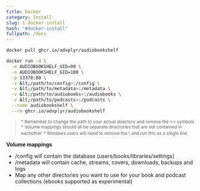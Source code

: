 ```yaml
---
title: Docker
category: Install
slug: 1.docker-install
hash: "#docker-install"
fullpath: /docs
---
```


```bash
docker pull ghcr.io/advplyr/audiobookshelf

docker run -d \
  -e AUDIOBOOKSHELF_UID=99 \
  -e AUDIOBOOKSHELF_GID=100 \
  -p 13378:80 \
  -v &lt;/path/to/config>:/config \
  -v &lt;/path/to/metadata>:/metadata \
  -v &lt;/path/to/audiobooks>:/audiobooks \
  -v &lt;/path/to/podcasts>:/podcasts \
  --name audiobookshelf \
  --rm ghcr.io/advplyr/audiobookshelf
```

  > 
  > <small class="text-error block">\* Remember to change the path to your actual directory and remove the <> symbols</small>
  > <small class="text-error block">\* Volume mappings should all be separate directories that are not contained in eachother</small>
  > <small class="text-error block">\* Windows users will need to remove the \ and run this as a single line</small>
  > 

**Volume mappings**
- /config will contain the database (users/books/libraries/settings)
- /metadata will contain cache, streams, covers, downloads, backups and logs
- Map any other directories you want to use for your book and podcast collections (ebooks supported as experimental)

